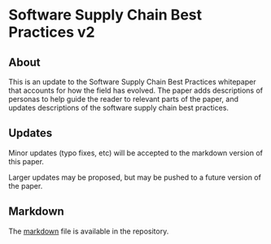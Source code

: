 # Software Supply Chain Best Practices v2

## About
This is an update to the Software Supply Chain Best Practices whitepaper that accounts for how the field has evolved.
The paper adds descriptions of personas to help guide the reader to relevant parts of the paper, and updates descriptions of the software supply chain best practices.

## Updates
Minor updates (typo fixes, etc) will be accepted to the markdown version of this paper.

Larger updates may be proposed, but may be pushed to a future version of the paper.

## Markdown
The [markdown](https://github.com/cncf/tag-security/blob/main/supply-chain-security/supply-chain-security-paper-v2/SSCBPv2.md) file is available in the repository.

